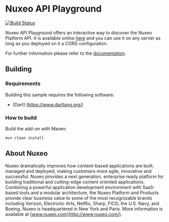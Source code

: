 # Nuxeo API Playground
[![Build Status](https://qa.nuxeo.org/jenkins/buildStatus/icon?job=master/addons_nuxeo-api-playground-master)](https://qa.nuxeo.org/jenkins/job/master/addons_nuxeo-api-playground-master)

Nuxeo API Playground offers an interactive way to discover the Nuxeo Platform API.
It is available online [here](http://nuxeo.github.io/api-playground/) and you can use it on any server as long as you deployed on it a CORS configuration.

For further information please refer to the [documentation](https://doc.nuxeo.com/nxdoc/howto-nuxeo-api-playground).

## Building
### Requirements
Building this sample requires the following software:
- [Dart] (https://www.dartlang.org/)

### How to build
Build the add-on with Maven:
```
mvn clean install
```

## About Nuxeo
Nuxeo dramatically improves how content-based applications are built, managed and deployed, making customers more agile, innovative and successful. Nuxeo provides a next generation, enterprise ready platform for building traditional and cutting-edge content oriented applications. Combining a powerful application development environment with SaaS-based tools and a modular architecture, the Nuxeo Platform and Products provide clear business value to some of the most recognizable brands including Verizon, Electronic Arts, Netflix, Sharp, FICO, the U.S. Navy, and Boeing. Nuxeo is headquartered in New York and Paris. More information is available at [www.nuxeo.com](http://www.nuxeo.com/).
